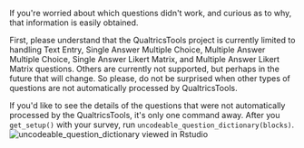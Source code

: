 If you're worried about which questions didn't work, and curious as to why, that information is easily obtained. 

First, please understand that the QualtricsTools project is currently limited to handling Text Entry, Single Answer Multiple Choice, Multiple Answer Multiple Choice, Single Answer Likert Matrix, and Multiple Answer Likert Matrix questions. Others are currently not supported, but perhaps in the future that will change. So please, do not be surprised when other types of questions are not automatically processed by QualtricsTools. 

If you'd like to see the details of the questions that were not automatically processed by the QualtricsTools, it's only one command away. After you `get_setup()` with your survey, run `uncodeable_question_dictionary(blocks)`.
![uncodeable_question_dictionary viewed in Rstudio](https://i.imgur.com/MPYNL73.png)